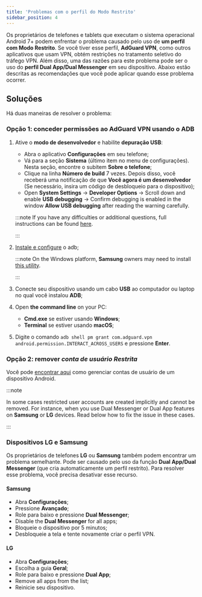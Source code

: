 ```yaml
---
title: 'Problemas com o perfil do Modo Restrito'
sidebar_position: 4
---
```


Os proprietários de telefones e tablets que executam o sistema operacional Android 7+ podem enfrentar o problema causado pelo uso de **um perfil com Modo Restrito**. Se você tiver esse perfil, **AdGuard VPN**, como outros aplicativos que usam VPN, obtém restrições no tratamento seletivo do tráfego VPN. Além disso, uma das razões para este problema pode ser o uso do **perfil Dual App/Dual Messenger** em seu dispositivo. Abaixo estão descritas as recomendações que você pode aplicar quando esse problema ocorrer.

## Soluções

Há duas maneiras de resolver o problema:

### Opção 1: conceder permissões ao AdGuard VPN usando o ADB

1. Ative o **modo de desenvolvedor** e habilite **depuração USB**:

    - Abra o aplicativo **Configurações** em seu telefone;
    - Vá para a seção **Sistema** (último item no menu de configurações). Nesta seção, encontre o subitem **Sobre o telefone**;
    - Clique na linha **Número de build** 7 vezes. Depois disso, você receberá uma notificação de que **Você agora é um desenvolvedor** (Se necessário, insira um código de desbloqueio para o dispositivo);
    - Open **System Settings** → **Developer Options** → Scroll down and enable **USB debugging** → Confirm debugging is enabled in the window **Allow USB debugging** after reading the warning carefully.

    :::note If you have any difficulties or additional questions, full instructions can be found [here](https://developer.android.com/studio/debug/dev-options).

    :::

1. [Instale e configure](https://www.xda-developers.com/install-adb-windows-macos-linux/) o adb;

    :::note On the Windows platform, **Samsung** owners may need to install [this utility](https://developer.samsung.com/mobile/android-usb-driver.html).

    :::

1. Conecte seu dispositivo usando um cabo **USB** ao computador ou laptop no qual você instalou **ADB**;

1. Open **the command line** on your PC:

    - **Cmd.exe** se estiver usando **Windows**;
    - **Terminal** se estiver usando **macOS**;

1. Digite o comando `adb shell pm grant com.adguard.vpn android.permission.INTERACT_ACROSS_USERS` e pressione **Enter**.

### Opção 2: remover *conta de usuário Restrita*

Você pode [encontrar aqui](https://support.google.com/a/answer/6223444?hl=en) como gerenciar contas de usuário de um dispositivo Android.

:::note

In some cases restricted user accounts are created implicitly and cannot be removed. For instance, when you use Dual Messenger or Dual App features on **Samsung** or **LG** devices. Read below how to fix the issue in these cases.

:::

### Dispositivos LG e Samsung

Os proprietários de telefones **LG** ou **Samsung** também podem encontrar um problema semelhante. Pode ser causado pelo uso da função **Dual App/Dual Messenger** (que cria automaticamente um perfil restrito). Para resolver esse problema, você precisa desativar esse recurso.

#### Samsung

- Abra **Configurações**;
- Pressione **Avançado**;
- Role para baixo e pressione **Dual Messenger**;
- Disable the **Dual Messenger** for all apps;
- Bloqueie o dispositivo por 5 minutos;
- Desbloqueie a tela e tente novamente criar o perfil VPN.

#### LG

- Abra **Configurações**;
- Escolha a guia **Geral**;
- Role para baixo e pressione **Dual App**;
- Remove all apps from the list;
- Reinicie seu dispositivo.
